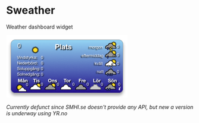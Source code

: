 Sweather
========

Weather dashboard widget

![Sweather Widget](/screenshot.png "Sweather")

<i>Currently defunct since SMHI.se doesn't provide any API, but new a version is underway using YR.no</i>

